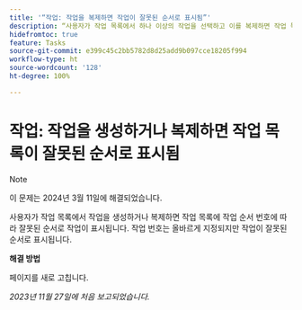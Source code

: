 ```yaml
---
title: '“작업: 작업을 복제하면 작업이 잘못된 순서로 표시됨”'
description: “사용자가 작업 목록에서 하나 이상의 작업을 선택하고 이를 복제하면 작업 목록에 작업 순서 번호에 따른 잘못된 순서로 작업이 표시됩니다. 작업 번호는 올바르게 지정되지만 작업이 잘못된 순서로 표시됩니다. 해결 방법을 사용할 수 있습니다.”
hidefromtoc: true
feature: Tasks
source-git-commit: e399c45c2bb5782d8d25add9b097cce18205f994
workflow-type: ht
source-wordcount: '128'
ht-degree: 100%

---
```



# 작업: 작업을 생성하거나 복제하면 작업 목록이 잘못된 순서로 표시됨

>[!NOTE]
>
>이 문제는 2024년 3월 11일에 해결되었습니다.

사용자가 작업 목록에서 작업을 생성하거나 복제하면 작업 목록에 작업 순서 번호에 따라 잘못된 순서로 작업이 표시됩니다. 작업 번호는 올바르게 지정되지만 작업이 잘못된 순서로 표시됩니다.

**해결 방법**

페이지를 새로 고칩니다.

_2023년 11월 27일에 처음 보고되었습니다._

